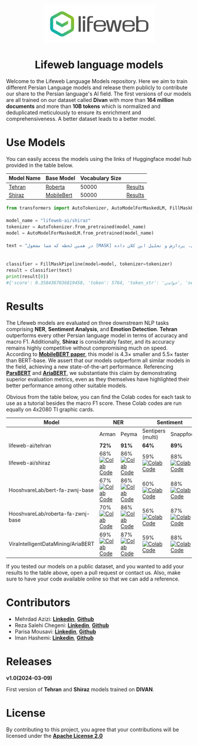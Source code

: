 
<div align="center">

[<img src="./assets/logo_en.png">](https://lifewebco.com)

# Lifeweb language models

</div>

Welcome to the Lifeweb Language Models repository.
Here we aim to train different Persian Language models and release them publicly to contribute our share to the Persian language's AI field.
The first versions of our models are all trained on our dataset called **Divan** with more than **164 million documents** and more than **10B tokens** which is normalized and deduplicated meticulously to ensure its enrichment and comprehensiveness. A better dataset leads to a better model. 


# Use Models
You can easily access the models using the links of Huggingface model hub provided in the table below.

| Model Name                                         | Base Model | 	Vocabulary Size |  |
|----------------------------------------------------|--|------------------|--|
| [Tehran](https://huggingface.co/lifeweb-ai/tehran) | [Roberta](https://huggingface.co/HooshvareLab/roberta-fa-zwnj-base) | 50000	           |[Results](#Results)|
| [Shiraz](https://huggingface.co/lifeweb-ai/shiraz) |[MobileBert](https://huggingface.co/google/mobilebert-uncased)| 50000            | [Results](#Results)|

```python
from transformers import AutoTokenizer, AutoModelForMaskedLM, FillMaskPipeline

model_name = "lifeweb-ai/shiraz"
tokenizer = AutoTokenizer.from_pretrained(model_name)
model = AutoModelForMaskedLM.from_pretrained(model_name)

text = "در همین لحظه که شما مشغول [MASK] این متن هستید، میلیون‌ها دیتا در فضای آنلاین در حال تولید است. ما در لایف وب به جمع‌آوری، پردازش و تحلیل این کلان داده (Big Data) می‌پردازیم."


classifier = FillMaskPipeline(model=model, tokenizer=tokenizer)
result = classifier(text)
print(result[0])
#{'score': 0.3584367036819458, 'token': 5764, 'token_str': 'خواندن', 'sequence': 'در همین لحظه که شما مشغول خواندن این متن هستید، میلیون ها دیتا در فضای انلاین در حال تولید است. ما در لایف وب به جمع اوری، پردازش و تحلیل این کلان داده ( big data ) می پردازیم.'}
  ```




# Results

The Lifeweb models are evaluated on three downstream NLP tasks comprising **NER**, **Sentiment Analysis**, and **Emotion Detection**. **Tehran** outperforms every other Persian language model in terms of accuracy and macro F1. Additionally, **Shiraz** is considerably faster, and its accuracy remains highly competitive without compromising much on speed. According to [**MobileBERT paper**](https://arxiv.org/pdf/2004.02984.pdf), this model is 4.3× smaller and 5.5× faster than BERT-base.
We assert that our models outperform all similar models in the field, achieving a new state-of-the-art performance. Referencing [**ParsBERT**](https://arxiv.org/abs/2005.12515) and [**AriaBERT**](https://assets.researchsquare.com/files/rs-3558473/v1_covered_d230d5de-50d1-42d5-ba1a-ef400ede52e3.pdf?c=1699474771), we substantiate this claim by demonstrating superior evaluation metrics, even as they themselves have highlighted their better performance among other suitable models. 

Obvious from the table below, you can find the Colab codes for each task to use as a tutorial besides the macro F1 score. These Colab codes are run equally on 4x2080 TI graphic cards.

<table class="tg">
<thead>
  <tr>
    <th class="tg-c3ow">Model</th>
    <th class="tg-c3ow" colspan="2">NER</th>
    <th class="tg-c3ow" colspan="2">Sentiment</th>
    <th class="tg-c3ow" colspan="1">Emotion</th>
  </tr>
</thead>
<tbody>
  <tr>
    <td class="tg-0pky"></td>
    <td class="tg-c3ow">Arman</td>
    <td class="tg-c3ow">Peyma</td>
    <td class="tg-c3ow"> Sentipers (multi) </td>
    <td class="tg-c3ow"> Snappfood </td>
    <td class="tg-c3ow"> Arman </td>
  </tr>
  <tr>
    <td class="tg-0pky">lifeweb-ai/tehran</td>
    <td class="tg-c3ow"><strong> 72% <br>
    <td class="tg-c3ow"><strong> 91% <br>
    <td class="tg-c3ow"><strong> 64% <br>
    <td class="tg-c3ow"><strong> 89% <br>
    <td class="tg-c3ow"><strong> 76% <br>
  </tr>
  <tr>
    <td class="tg-0pky">lifeweb-ai/shiraz</td>
    <td class="tg-c3ow"> 68% <br><a href="https://colab.research.google.com/drive/15PUAGy9MUSBO3LPdMJ4h9DVKibREv9oY"><img src="https://colab.research.google.com/assets/colab-badge.svg" alt="Colab Code" width="87" height="15"></td>
    <td class="tg-c3ow"> 86% <br><a href="https://colab.research.google.com/drive/1lzVsDpl6_WhxsW8mtUNjhXzQPBMNL6Q2"><img src="https://colab.research.google.com/assets/colab-badge.svg" alt="Colab Code" width="87" height="15"></td>
    <td class="tg-c3ow"> 59% <br><a href="https://colab.research.google.com/drive/1L87oYYDBY1Fi0GGvjRGSdSk2rZ5vshUV"><img src="https://colab.research.google.com/assets/colab-badge.svg" alt="Colab Code" width="87" height="15"></td>
    <td class="tg-c3ow"> 88% <br><a href="https://colab.research.google.com/drive/1-S-VE83IGGGS9lZVydVKa4SnxshFSvT6"><img src="https://colab.research.google.com/assets/colab-badge.svg" alt="Colab Code" width="87" height="15"></td>
    <td class="tg-c3ow"> 67% <br><a href="https://colab.research.google.com/drive/12SpUEsOP1I2cCp-gQsifONyu9yDUGuKG"><img src="https://colab.research.google.com/assets/colab-badge.svg" alt="Colab Code" width="87" height="15"></td>
  </tr>
  <tr>
    <td class="tg-0pky">HooshvareLab/bert-fa-zwnj-base</td>
    <td class="tg-c3ow"> 67% <br><a href="https://colab.research.google.com/drive/1HApEhtOm2p0ra1NwHLbptaxNeKqXC_TM"><img src="https://colab.research.google.com/assets/colab-badge.svg" alt="Colab Code" width="87" height="15"></td>
    <td class="tg-c3ow"> 86% <br><a href="https://colab.research.google.com/drive/1e67UzkbX1HPgayfi8Z1rNNy79AACr1lV"><img src="https://colab.research.google.com/assets/colab-badge.svg" alt="Colab Code" width="87" height="15"></td>
    <td class="tg-c3ow"> 60% <br><a href="https://colab.research.google.com/drive/1pub2tq2Qvb08s2w4cE-AfOwzWYXH6rsM"><img src="https://colab.research.google.com/assets/colab-badge.svg" alt="Colab Code" width="87" height="15"></td>
    <td class="tg-c3ow"> 88% <br><a href="https://colab.research.google.com/drive/1PyjCTXFB-SXfrG8Bjjpr9py39Q9J8oGZ"><img src="https://colab.research.google.com/assets/colab-badge.svg" alt="Colab Code" width="87" height="15"></td>
    <td class="tg-c3ow"> 59% <br><a href="https://colab.research.google.com/drive/13jUeb2694W9SHWNYa1KMbvmeCAhnDpv0"><img src="https://colab.research.google.com/assets/colab-badge.svg" alt="Colab Code" width="87" height="15"></td>
  </tr>
  <tr>
    <td class="tg-0pky">HooshvareLab/roberta-fa-zwnj-base</td>
    <td class="tg-c3ow"> 70% <br><a href="https://colab.research.google.com/drive/1a0o6Mx3jlK8ItWdIQgThM81hlSTE6sur"><img src="https://colab.research.google.com/assets/colab-badge.svg" alt="Colab Code" width="87" height="15"></td>
    <td class="tg-c3ow"> 86% <br><a href="https://colab.research.google.com/drive/1fMXN5OeWmeLlLnG1gdznvq9ruBmP3UTv"><img src="https://colab.research.google.com/assets/colab-badge.svg" alt="Colab Code" width="87" height="15"></td>
    <td class="tg-c3ow"> 56% <br><a href="https://colab.research.google.com/drive/18OzPDKH1mB6-uDVmN0WWZz_etwrsZ_A3"><img src="https://colab.research.google.com/assets/colab-badge.svg" alt="Colab Code" width="87" height="15"></td>
    <td class="tg-c3ow"> 87% <br><a href="https://colab.research.google.com/drive/1E-rfJYZmid3a-bEpskU_j_3S4q_SQmGH"><img src="https://colab.research.google.com/assets/colab-badge.svg" alt="Colab Code" width="87" height="15"></td>
    <td class="tg-c3ow"> 58% <br><a href="https://colab.research.google.com/drive/1NRphgik9y0fmZP_7MDUjMq6zTP2AfTMj"><img src="https://colab.research.google.com/assets/colab-badge.svg" alt="Colab Code" width="87" height="15"></td>
  </tr>
  <tr>
    <td class="tg-0pky">ViraIntelligentDataMining/AriaBERT</td>
    <td class="tg-c3ow"> 69% <br><a href="https://colab.research.google.com/drive/1s0aSjPYntinkupgaAiGZIvwzKXWjNHgA"><img src="https://colab.research.google.com/assets/colab-badge.svg" alt="Colab Code" width="87" height="15"></td>
    <td class="tg-c3ow"> 87% <br><a href="https://colab.research.google.com/drive/1qPy0nFHC8bYj9OskUyksF0gQRQ6hRgbT"><img src="https://colab.research.google.com/assets/colab-badge.svg" alt="Colab Code" width="87" height="15"></td>
    <td class="tg-c3ow"> 59% <br><a href="https://colab.research.google.com/drive/1P9YaP9Fem5pSlJqPxP2jG2IBq9TsLbaz"><img src="https://colab.research.google.com/assets/colab-badge.svg" alt="Colab Code" width="87" height="15"></td>
    <td class="tg-c3ow"> 88% <br><a href="https://colab.research.google.com/drive/1wuGFELbqx0eE1cvmPZRgfklTTa3SkpyW"><img src="https://colab.research.google.com/assets/colab-badge.svg" alt="Colab Code" width="87" height="15"></td>
    <td class="tg-c3ow"> 69% <br><a href="https://colab.research.google.com/drive/1UINarSRMy4yKbSeXKgSUf84IvJh-JC4q"><img src="https://colab.research.google.com/assets/colab-badge.svg" alt="" width="87" height="15"></a></td>
  </tr>
</tbody>
</table>

If you tested our models on a public dataset, and you wanted to add your results to the table above, open a pull request or contact us. Also, make sure to have your code available online so that we can add a reference.

# Contributors

- Mehrdad Azizi: [**Linkedin**](https://www.linkedin.com/in/mehrdad-azizi-50839489/), [**Github**](https://github.com/mehrazi)
- Reza Salehi Chegeni: [**Linkedin**](https://www.linkedin.com/in/reza-salehi-chegeni-6988ba271/), [**Github**](https://github.com/rezasalehichegeni)
- Parisa Mousavi: [**Linkedin**](https://www.linkedin.com/in/seyede-parisa-mousavi/), [**Github**](https://github.com/Mousavi-Parisa)
- Iman Hashemi: [**Linkedin**](https://www.linkedin.com/in/iman-hashemi-403738a5), [**Github**](https://github.com/hashemiiman)

# Releases

**v1.0(2024-03-09)**

First version of **Tehran** and **Shiraz** models trained on **DIVAN**.

# License

By contributing to this project, you agree that your contributions will be licensed under the [**Apache License 2.0**](https://www.apache.org/licenses/LICENSE-2.0)


